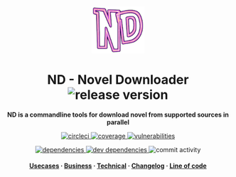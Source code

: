 <p align="center">
  <img src="./docs/assets/icon.png" width="120px">
</p>

<!-- Title -->
<h1 align="center">
  ND - Novel Downloader

  <img alt="release version" src="https://img.shields.io/github/v/release/kamontat/nd?include_prereleases&logo=github&logoColor=white&sort=semver&style=flat-square">
</h1>

<!-- description -->
<p align="center">
  <strong>ND is a commandline tools for download novel from supported sources in parallel</strong>
</p>

<!-- CI/CD badge -->
<p align="center">
  <a href="https://circleci.com/gh/kamontat/workflows/nd">
    <img alt="circleci" src="https://img.shields.io/circleci/build/github/kamontat/nd?style=flat-square">
  </a>
  <a href="https://codecov.io/gh/kamontat/nd">
    <img alt="coverage" src="https://img.shields.io/codecov/c/github/kamontat/nd?logo=codecov&logoColor=white&style=flat-square" />
  </a>
  <a href="https://app.snyk.io/org/kamontat/project/a5bcf3c4-23ce-43c3-8afe-b63b690252f2">
    <img alt="vulnerabilities" src="https://img.shields.io/snyk/vulnerabilities/github/kamontat/nd?logo=snyk&logoColor=white&style=flat-square&cacheSeconds=3600">
  </a>
</p>

<p align="center">
  <!-- <a href="https://libraries.io/github/kamontat/nd">
    <img alt="libraries.io" src="https://img.shields.io/librariesio/github/kamontat/nd?style=flat-square">
  </a> -->
  <a href="https://david-dm.org/kamontat/nd">
    <img alt="dependencies" src="https://img.shields.io/david/kamontat/nd?style=flat-square">
  </a>
  <a href="https://david-dm.org/kamontat/nd?type=dev">
    <img alt="dev dependencies" src="https://img.shields.io/david/dev/kamontat/nd?style=flat-square">
  </a>
  <img alt="commit activity" src="https://img.shields.io/github/commit-activity/m/kamontat/nd?style=flat-square&cacheSeconds=86400">
</p>

<!-- Internal link -->
<h4 align="center">
  <a href="docs/Usecases.md">Usecases</a>
  <span> · </span>
  <a href="docs/Business.md">Business</a>
  <span> · </span>
  <a href="docs/Technical.md">Technical</a>
  <span> · </span>
  <a href="docs/reports/CHANGELOG.md">Changelog</a>
  <span> · </span>
  <a href="docs/reports/loc">Line of code</a>
</h4>
